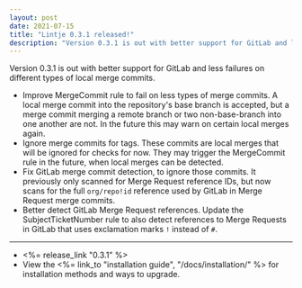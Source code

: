 ```yaml
---
layout: post
date: 2021-07-15
title: "Lintje 0.3.1 released!"
description: "Version 0.3.1 is out with better support for GitLab and less failures on different types of local merge commits."
---
```


Version 0.3.1 is out with better support for GitLab and less failures on different types of local merge commits.

- Improve MergeCommit rule to fail on less types of merge commits. A local
  merge commit into the repository's base branch is accepted, but a merge
  commit merging a remote branch or two non-base-branch into one another are
  not. In the future this may warn on certain local merges again.
- Ignore merge commits for tags. These commits are local merges that will be
  ignored for checks for now. They may trigger the MergeCommit rule in the
  future, when local merges can be detected.
- Fix GitLab merge commit detection, to ignore those commits. It previously
  only scanned for Merge Request reference IDs, but now scans for the full
  `org/repo!id` reference used by GitLab in Merge Request merge commits.
- Better detect GitLab Merge Request references. Update the SubjectTicketNumber
  rule to also detect references to Merge Requests in GitLab that uses
  exclamation marks `!` instead of `#`.

---

- <%= release_link "0.3.1" %>
- View the <%= link_to "installation guide", "/docs/installation/" %> for installation methods and ways to upgrade.
